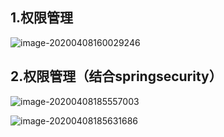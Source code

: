 ## 1.权限管理



![image-20200408160029246](C:\Users\Dehan.Gao\AppData\Roaming\Typora\typora-user-images\image-20200408160029246.png)







## 2.权限管理（结合springsecurity）



![image-20200408185557003](C:\Users\Dehan.Gao\AppData\Roaming\Typora\typora-user-images\image-20200408185557003.png)

![image-20200408185631686](C:\Users\Dehan.Gao\AppData\Roaming\Typora\typora-user-images\image-20200408185631686.png)